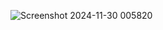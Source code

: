 ![Screenshot 2024-11-30 005820](https://github.com/user-attachments/assets/37e51a9e-e5a5-4f1a-ab7a-3d3f4508b719)




